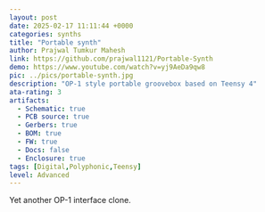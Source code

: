 ```yaml
---
layout: post
date: 2025-02-17 11:11:44 +0000
categories: synths
title: "Portable synth"
author: Prajwal Tumkur Mahesh
link: https://github.com/prajwal1121/Portable-Synth
demo: https://www.youtube.com/watch?v=yj9AeDa9qw8
pic: ../pics/portable-synth.jpg
description: "OP-1 style portable groovebox based on Teensy 4"
ata-rating: 3
artifacts:
  - Schematic: true
  - PCB source: true
  - Gerbers: true
  - BOM: true
  - FW: true
  - Docs: false
  - Enclosure: true
tags: [Digital,Polyphonic,Teensy]
level: Advanced
---
```


Yet another OP-1 interface clone.
